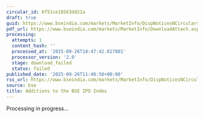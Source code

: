 ```yaml
---
circular_id: 6f51ce18563dd21a
draft: true
guid: https://www.bseindia.com/markets/MarketInfo/DispNoticesNCirculars.aspx?Noticeid={8F45B0E6-4C33-46AC-B616-AC471EC73295}&noticeno=20250926-31&dt=09/26/2025&icount=31&totcount=76&flag=0
pdf_url: https://www.bseindia.com/markets/MarketInfo/DownloadAttach.aspx?id=20250926-31&attachedId=
processing:
  attempts: 1
  content_hash: ''
  processed_at: '2025-09-26T18:47:42.617801'
  processor_version: '2.0'
  stage: download_failed
  status: failed
published_date: '2025-09-26T11:40:50+00:00'
rss_url: https://www.bseindia.com/markets/MarketInfo/DispNoticesNCirculars.aspx?Noticeid={8F45B0E6-4C33-46AC-B616-AC471EC73295}&noticeno=20250926-31&dt=09/26/2025&icount=31&totcount=76&flag=0
source: bse
title: Additions to the BSE IPO Index
---
```


Processing in progress...